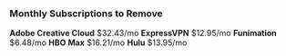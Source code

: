### Monthly Subscriptions to Remove

**Adobe Creative Cloud** $32.43/mo
**ExpressVPN** $12.95/mo
**Funimation** $6.48/mo
**HBO Max** $16.21/mo
**Hulu** $13.95/mo
